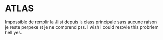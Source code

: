# ATLAS
Impossible de remplir la Jlist depuis la class principale sans aucune raison je reste perpexe et je ne comprend
pas. I wish i could resovle this probrlem hell yes.